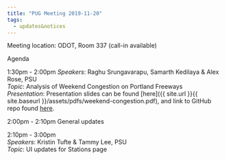 ```yaml
---
title: "PUG Meeting 2019-11-20"
tags:
  - updates&notices
---
```

Meeting location: ODOT, Room 337 (call-in available)  

Agenda  

1:30pm - 2:00pm
_Speakers_: Raghu Srungavarapu, Samarth Kedilaya & Alex Rose, PSU  
_Topic_: Analysis of Weekend Congestion on Portland Freeways  
_Presentation_: Presentation slides can be found [here]({{ site.url }}{{ site.baseurl }}/assets/pdfs/weekend-congestion.pdf), and link to GitHub repo found [here](https://github.com/samarthkedilaya/Traffic-and-Incident-Trend-Analysis).

2:00pm - 2:10pm
General updates

2:10pm - 3:00pm  
_Speakers_: Kristin Tufte & Tammy Lee, PSU  
_Topic_: UI updates for Stations page
